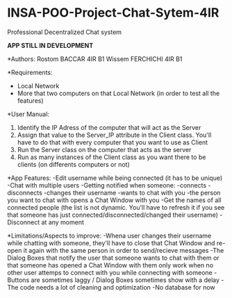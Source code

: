 # INSA-POO-Project-Chat-Sytem-4IR
Professional Decentralized Chat system

**APP STILL IN DEVELOPMENT**

*Authors:
Rostom BACCAR 4IR B1
Wissem FERCHICHI 4IR B1

*Requirements:
- Local Network
- More that two computers on that Local Network (in order to test all the features)

*User Manual:
1. Identify the IP Adress of the computer that will act as the Server
2. Assign that value to the Server_IP attribute in the Client class. You'll have to do that with every computer that you want to use as Client
3. Run the Server class on the computer that acts as the server
4. Run as many instances of the Client class as you want there to be clients (on differents computers or not)

*App Features:
-Edit username while being connected (it has to be unique)
-Chat with multiple users
-Getting notified when someone:
  -connects
  -disconnects
  -changes their username
  -wants to chat with you
  -the person you want to chat with opens a Chat Window with you
-Get the names of all connected people (the list is not dynamic. You'll have to refresh it if you see that someone has just connected/disconnected/changed their username)
-Disconnect at any moment

*Limitations/Aspects to improve:
-Whena user changes their username while chatting with someone, they'll have to close that Chat Window and re-open it again with the same person in order to send/recieve messages 
-The Dialog Boxes that notify the user that someone wants to chat with them or that someone has opened a Chat Window with them only work when no other user attemps to connect with you while connecting with someone
-Buttons are sometimes laggy / Dialog Boxes sometimes show with a delay
-The code needs a lot of cleaning and optimization
-No database for now


